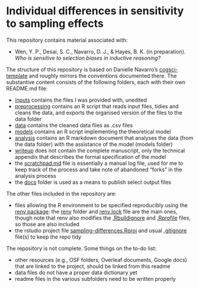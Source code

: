 
<!-- README.md is generated from README.Rmd. Please edit that file -->

# Individual differences in sensitivity to sampling effects

<!-- badges: start -->

<!-- badges: end -->

This repository contains material associated with:

  - Wen, Y. P., Desai, S. C., Navarro, D. J., & Hayes, B. K. (in
    preparation). *Who is sensitive to selection biases in inductive
    reasoning?*

The structure of this repository is based on Danielle Navarro’s
[cogsci-template](https://github.com/djnavarro/cogsci-template) and
roughly mirrors the conventions documented there. The substantive
content consists of the following folders, each with their own README.md
file:

  - [inputs](./inputs) contains the files I was provided with, unedited
  - [preprocessing](./preprocessing) contains an R script that reads
    input files, tidies and cleans the data, and exports the organised
    version of the files to the data folder
  - [data](./data) contains the cleaned data files as .csv files
  - [models](./models) contains an R script implementing the theoretical
    model
  - [analysis](./analysis) contains an R markdown document that analyses
    the data (from the data folder) with the assistance of the model
    (models folder)
  - [writeup](./writeup) does not contain the complete manuscript, only
    the technical appendix that describes the formal specification of
    the model
  - the [scratchpad.md](./scratchpad.md) file is essentially a manual
    log file, used for me to keep track of the process and take note of
    abandoned “forks” in the analysis process
  - the [docs](./docs) folder is used as a means to publish select
    output files

The other files included in the repository are:

  - files allowing the R environment to be specified reproducibly using
    the  
    [renv package](https://rstudio.github.io/renv/): the [renv](./renv)
    folder and [renv.lock](./renv.lock) file are the main ones, though
    note that renv also modifies the [.Rbuildignore](./.Rbuildignore)
    and [.Rprofile](./.Rprofile) files, so those are also included
  - the rstudio project file
    [sampling-differences.Rproj](./sampling-differences.Rproj) and usual
    [.gitignore](./.gitignore) file(s) to keep the repo tidy

The repository is not complete. Some things on the to-do list:

  - other resources (e.g., OSF folders, Overleaf documents, Google docs)
    that are linked to the project, should be linked from this readme
  - data files do not have a proper data dictionary yet
  - readme files in the various subfolders need to be written properly
